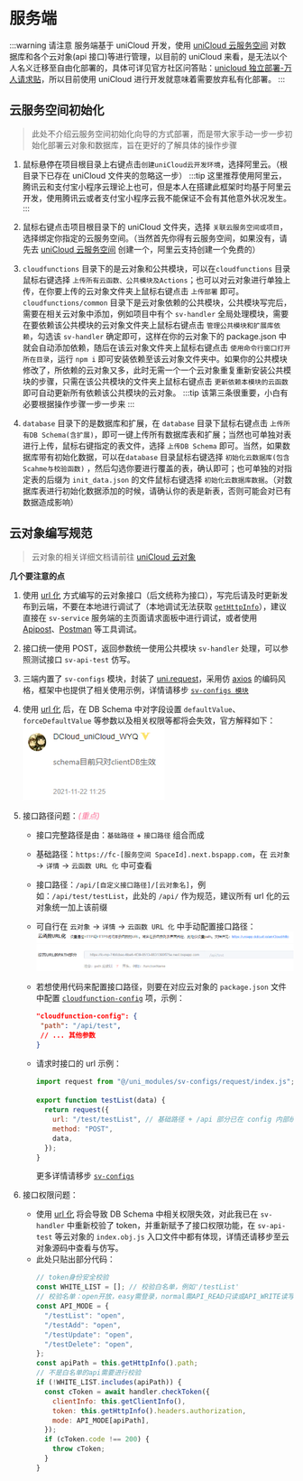 # 服务端

:::warning 请注意
服务端基于 uniCloud 开发，使用 [uniCloud 云服务空间](https://unicloud.dcloud.net.cn) 对数据库和各个云对象(api 接口)等进行管理，以目前的 uniCloud 来看，是无法以个人名义迁移至自由化部署的，具体可详见官方社区问答贴：[unicloud 独立部署-万人请求贴](https://ask.dcloud.net.cn/question/156685)，所以目前使用 uniCloud 进行开发就意味着需要放弃私有化部署。
:::

## 云服务空间初始化

> 此处不介绍云服务空间初始化向导的方式部署，而是带大家手动一步一步初始化部署云对象和数据库，旨在更好的了解具体的操作步骤

1. 鼠标悬停在项目根目录上右键点击`创建uniCloud云开发环境`，选择阿里云。（根目录下已存在 uniCloud 文件夹的忽略这一步）
   :::tip
   这里推荐使用阿里云，腾讯云和支付宝小程序云理论上也可，但是本人在搭建此框架时均基于阿里云开发，使用腾讯云或者支付宝小程序云我不能保证不会有其他意外状况发生。
   :::

2. 鼠标右键点击项目根目录下的 uniCloud 文件夹，选择 `关联云服务空间或项目`，选择绑定你指定的云服务空间。（当然首先你得有云服务空间，如果没有，请先去 [uniCloud 云服务空间](https://unicloud.dcloud.net.cn) 创建一个，阿里云支持创建一个免费的）

3. `cloudfunctions` 目录下的是云对象和公共模块，可以在`cloudfunctions` 目录鼠标右键选择 `上传所有云函数、公共模块及Actions`；也可以对云对象进行单独上传，在你要上传的云对象文件夹上鼠标右键点击 `上传部署` 即可。 `cloudfunctions/common` 目录下是云对象依赖的公共模块，公共模块写完后，需要在相关云对象中添加，例如项目中有个 `sv-handler` 全局处理模块，需要在要依赖该公共模块的云对象文件夹上鼠标右键点击 `管理公共模块和扩展库依赖`，勾选该 `sv-handler` 确定即可，这样在你的云对象下的 package.json 中就会自动添加依赖，随后在该云对象文件夹上鼠标右键点击 `使用命令行窗口打开所在目录`，运行 `npm i` 即可安装依赖至该云对象文件夹中。如果你的公共模块修改了，所依赖的云对象又多，此时无需一个一个云对象重复重新安装公共模块的步骤，只需在该公共模块的文件夹上鼠标右键点击 `更新依赖本模块的云函数` 即可自动更新所有依赖该公共模块的云对象。
   :::tip
   该第三条很重要，小白有必要根据操作步骤一步一步来
   :::

4. `database` 目录下的是数据库和扩展，在 `database` 目录下鼠标右键点击 `上传所有DB Schema(含扩展)`，即可一键上传所有数据库表和扩展；当然也可单独对表进行上传，鼠标右键指定的表文件，选择 `上传DB Schema` 即可。当然，如果数据库带有初始化数据，可以在`database` 目录鼠标右键选择 `初始化云数据库(包含Scahme与校验函数)` ，然后勾选你要进行覆盖的表，确认即可；也可单独的对指定表的后缀为 `init_data.json` 的文件鼠标右键选择 `初始化云数据库数据`。（对数据库表进行初始化数据添加的时候，请确认你的表是新表，否则可能会对已有数据造成影响）

## 云对象编写规范

> 云对象的相关详细文档请前往 [uniCloud 云对象](https://doc.dcloud.net.cn/uniCloud/cloud-obj.html)

**几个要注意的点**

1. 使用 [url 化](https://doc.dcloud.net.cn/uniCloud/http.html#cloudobject) 方式编写的云对象接口（后文统称为接口），写完后请及时更新发布到云端，不要在本地进行调试了（本地调试无法获取 [`getHttpInfo`](https://doc.dcloud.net.cn/uniCloud/cloud-obj.html#get-http-info)），建议直接在 `sv-service` 服务端的主页面请求面板中进行调试，或者使用 [Apipost](https://www.apipost.cn)、[Postman](https://www.postman.com) 等工具调试。

2. 接口统一使用 POST，返回参数统一使用公共模块 `sv-handler` 处理，可以参照测试接口 `sv-api-test` 仿写。

3. 三端内置了 `sv-configs` 模块，封装了 [uni.request](https://uniapp.dcloud.net.cn/api/request/request.html#request)，采用仿 [axios](https://www.axios-http.cn) 的编码风格，框架中也提供了相关使用示例，详情请移步 [`sv-configs 模块`](/src/plugins/sv-configs/sv-configs.md)

4. 使用 [url 化](https://doc.dcloud.net.cn/uniCloud/http.html#cloudobject) 后，在 DB Schema 中对字段设置 `defaultValue`、`forceDefaultValue` 等参数以及相关权限等都将会失效，官方解释如下：![alt text](image.png)

5. 接口路径问题：<i style="color: #FB7299;">(重点)</i>

   - 接口完整路径是由：`基础路径` + `接口路径` 组合而成
   - 基础路径：`https://fc-[服务空间 SpaceId].next.bspapp.com`，在 `云对象` -> `详情` -> `云函数 URL 化` 中可查看
   - 接口路径：`/api/[自定义接口路径]/[云对象名]`，例如：`/api/test/testList`，此处的 `/api/` 作为规范，建议所有 url 化的云对象统一加上该前缀
   - 可自行在 `云对象` -> `详情` -> `云函数 URL 化` 中手动配置接口路径：![alt text](image-1.png)
   - 若想使用代码来配置接口路径，则要在对应云对象的 `package.json` 文件中配置 [`cloudfunction-config`](https://doc.dcloud.net.cn/uniCloud/cf-functions.html#cloudfunction-config) 项，示例：
     ```json
     "cloudfunction-config": {
      "path": "/api/test",
      // ... 其他参数
     }
     ```
   - 请求时接口的 url 示例：

     ```javascript
     import request from "@/uni_modules/sv-configs/request/index.js";

     export function testList(data) {
       return request({
         url: "/test/testList", // 基础路径 + /api 部分已在 config 内部统一配置，此处可省略；此处 /test 前的斜杠 / 也可省略，内部已做过处理
         method: "POST",
         data,
       });
     }
     ```

     更多详情请移步 [`sv-configs`](/src/plugins/sv-configs/sv-configs.md)

6. 接口权限问题：
   - 使用 [url 化](https://doc.dcloud.net.cn/uniCloud/http.html#cloudobject) 将会导致 DB Schema 中相关权限失效，对此我已在 `sv-handler` 中重新校验了 token，并重新赋予了接口权限功能，在 `sv-api-test` 等云对象的 `index.obj.js` 入口文件中都有体现，详情还请移步至云对象源码中查看与仿写。
   - 此处只贴出部分代码：
     ```javascript
     // token身份安全校验
     const WHITE_LIST = []; // 校验白名单，例如'/testList'
     // 校验名单：open开放，easy需登录，normal需API_READ只读或API_WRITE读写权限，strict需API_WRITE读写权限
     const API_MODE = {
       "/testList": "open",
       "/testAdd": "open",
       "/testUpdate": "open",
       "/testDelete": "open",
     };
     const apiPath = this.getHttpInfo().path;
     // 不是白名单的api需要进行校验
     if (!WHITE_LIST.includes(apiPath)) {
       const cToken = await handler.checkToken({
         clientInfo: this.getClientInfo(),
         token: this.getHttpInfo().headers.authorization,
         mode: API_MODE[apiPath],
       });
       if (cToken.code !== 200) {
         throw cToken;
       }
     }
     ```
